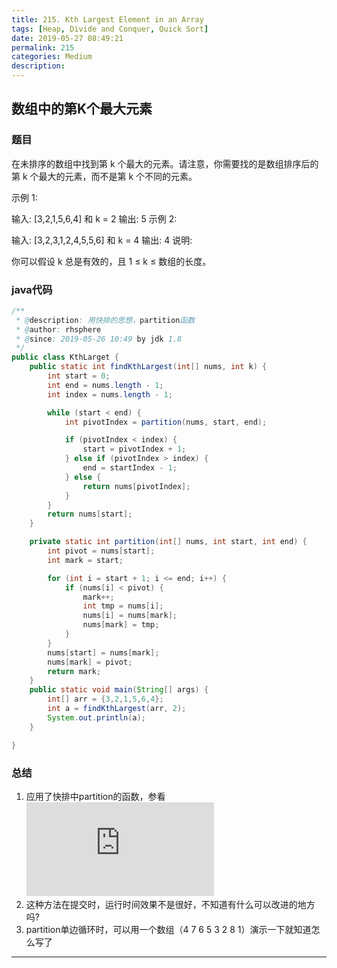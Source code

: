 ```yaml
---
title: 215. Kth Largest Element in an Array
tags: [Heap, Divide and Conquer, Quick Sort]
date: 2019-05-27 08:49:21
permalink: 215
categories: Medium
description:
---
```

<p class="description"></p>


<!-- more -->

## 数组中的第K个最大元素
### 题目

在未排序的数组中找到第 k 个最大的元素。请注意，你需要找的是数组排序后的第 k 个最大的元素，而不是第 k 个不同的元素。

示例 1:

输入: [3,2,1,5,6,4] 和 k = 2
输出: 5
示例 2:

输入: [3,2,3,1,2,4,5,5,6] 和 k = 4
输出: 4
说明:

你可以假设 k 总是有效的，且 1 ≤ k ≤ 数组的长度。


### java代码
```java
/**
 * @description: 用快排的思想，partition函数
 * @author: rhsphere
 * @since: 2019-05-26 10:49 by jdk 1.8
 */
public class KthLarget {
	public static int findKthLargest(int[] nums, int k) {
		int start = 0;
		int end = nums.length - 1;
		int index = nums.length - 1;

		while (start < end) {
			int pivotIndex = partition(nums, start, end);

			if (pivotIndex < index) {
				start = pivotIndex + 1;
			} else if (pivotIndex > index) {
				end = startIndex - 1;
			} else {
				return nums[pivotIndex];
			}
		}
		return nums[start];
	}

	private static int partition(int[] nums, int start, int end) {
		int pivot = nums[start];
		int mark = start;

		for (int i = start + 1; i <= end; i++) {
			if (nums[i] < pivot) {
				mark++;
				int tmp = nums[i];
				nums[i] = nums[mark];
				nums[mark] = tmp;
			}
		}
		nums[start] = nums[mark];
		nums[mark] = pivot;
		return mark;
	}
	public static void main(String[] args) {
        int[] arr = {3,2,1,5,6,4};
        int a = findKthLargest(arr, 2);
        System.out.println(a);
    }

}

```

### 总结

1. 应用了快排中partition的函数，参看![partition函数的单边循环法](https://blogs.rhsphere.com/leetcode/2019/04/01/quick-sort.html)
2. 这种方法在提交时，运行时间效果不是很好，不知道有什么可以改进的地方吗?
3. partition单边循环时，可以用一个数组（4 7 6 5 3 2 8 1）演示一下就知道怎么写了



<hr />